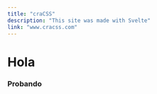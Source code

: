 ```yaml
---
title: "craCSS"
description: "This site was made with Svelte"
link: "www.cracss.com"
---
```


# Hola

### Probando